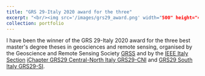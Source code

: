 ```yaml
---
title: "GRS 29-Italy 2020 award for the three"
excerpt: "<br/><img src='/images/grs29_award.png' width="500" height="400">"
collection: portfolio
---
```



I have been the winner of the GRS 29-Italy 2020 award for the three best master's degree theses in geosciences and remote sensing, organised by the Geoscience and Remote Sensing Society [GRSS](http://www.grss-ieee.org/) and by the [IEEE Italy Section](http://sites.ieee.org/italy/) [iChapter GRS29 Central-North Italy GRS29-CNI](https://cispio.diet.uniroma1.it/marzano/ieee-grs/index.html) and [GRS29 South Italy GRS29-SI](http://ieee.uniparthenope.it/chapter/default.html).                    